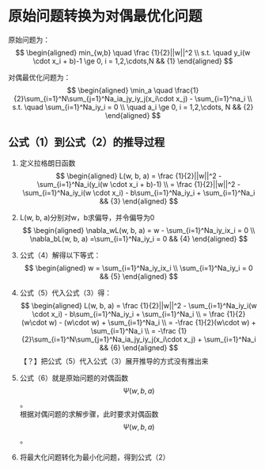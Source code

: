 # 原始问题转换为对偶最优化问题

原始问题为：  
$$
\begin{aligned}
min_{w,b} \quad \frac {1}{2}||w||^2 \\
s.t.  \quad y_i(w \cdot x_i + b)-1 \ge 0, i = 1,2,\cdots,N   && {1}
\end{aligned}
$$

对偶最优化问题为：    
$$
\begin{aligned}
\min_a \quad \frac{1}{2}\sum_{i=1}^N\sum_{j=1}^Na_ia_jy_iy_j(x_i\cdot x_j) - \sum_{i=1}^na_i   \\
s.t. \quad \sum_{i=1}^Na_iy_i = 0 \\
 \quad a_i \ge 0, i = 1,2,\cdots, N && {2}
\end{aligned}
$$   

## 公式（1）到公式（2）的推导过程

1. 定义拉格朗日函数  
$$
\begin{aligned}
L(w, b, a) = \frac {1}{2}||w||^2 - \sum_{i=1}^Na_i(y_i(w \cdot x_i + b)-1) \\
= \frac {1}{2}||w||^2 - \sum_{i=1}^Na_iy_i(w \cdot x_i) - b\sum_{i=1}^Na_iy_i + \sum_{i=1}^Na_i && {3}
\end{aligned}
$$

2. L(w, b, a)分别对w，b求偏导，并令偏导为0  
$$
\begin{aligned}
\nabla_wL(w, b, a) = w - \sum_{i=1}^Na_iy_ix_i = 0 \\
\nabla_bL(w, b, a) =\sum_{i=1}^Na_iy_i = 0    && {4}
\end{aligned}
$$

3. 公式（4）解得以下等式：  
$$
\begin{aligned}
w = \sum_{i=1}^Na_iy_ix_i  \\
\sum_{i=1}^Na_iy_i = 0  && {5}
\end{aligned}
$$

4. 公式（5）代入公式（3）得：
$$
\begin{aligned}
L(w, b, a) = \frac {1}{2}||w||^2 - \sum_{i=1}^Na_iy_i(w \cdot x_i) - b\sum_{i=1}^Na_iy_i + \sum_{i=1}^Na_i \\
= \frac {1}{2}(w\cdot w) - (w\cdot w) + \sum_{i=1}^Na_i \\
= -\frac {1}{2}(w\cdot w) + \sum_{i=1}^Na_i \\
= -\frac {1}{2}\sum_{i=1}^N\sum_{j=1}^Na_ia_jy_iy_j(x_i\cdot x_j) + \sum_{i=1}^Na_i  && {6}
\end{aligned}
$$
【？】把公式（5）代入公式（3）展开推导的方式没有推出来

5. 公式（6）就是原始问题的对偶函数$$\Psi(w, b, a)$$。  
根据对偶问题的求解步骤，此时要求对偶函数$$\Psi(w, b, a)$$。  

6. 将最大化问题转化为最小化问题，得到公式（2）